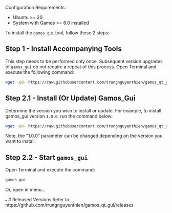 Configuration Requirements:
- Ubuntu >= 20
- System with Gamos >= 6.0 installed

To install the `gamos_gui` tool, follow these 2 steps:

## Step 1 - Install Accompanying Tools
This step needs to be performed only once. Subsequent version upgrades of `gamos_gui` do not require a repeat of this process.
Open Terminal and execute the following command:
```sh
wget -qO- https://raw.githubusercontent.com/trungnguyenthien/gamos_qt_gui/main/scripts/install.sh | sudo bash -s
```

## Step 2.1 - Install (Or Update) Gamos_Gui

Determine the version you wish to install or update. For example, to install gamos_gui version `1.0.0`, run the command below:
```sh
wget -qO- https://raw.githubusercontent.com/trungnguyenthien/gamos_qt_gui/main/scripts/update.sh | sudo bash -s -- "1.0.0"
```
Note, the "1.0.0" parameter can be changed depending on the version you want to install.

## Step 2.2 - Start `gamos_gui`
Open Terminal and execute the command:
```sh
gamos_gui
```
Or, open in menu...

<img src="doc_assets/open_in_app_launcher.jpg" width="5jn0%"/>
# Released Versions
Refer to: https://github.com/trungnguyenthien/gamos_qt_gui/releases
